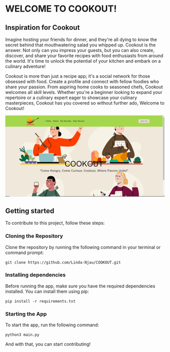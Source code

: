 # WELCOME TO COOKOUT!

## Inspiration for Cookout
Imagine hosting your friends for dinner, and they're all dying to know the secret behind that mouthwatering salad you whipped up.
 Cookout is the answer. Not only can you impress your guests, but you can also create, discover, 
 and share your favorite recipes with food enthusiasts from around the world. It's time to unlock 
 the potential of your kitchen and embark on a culinary adventure!

Cookout is more than just a recipe app; it's a social network for those obsessed with food. Create a profile and
 connect with fellow foodies who share your passion. From aspiring home cooks to seasoned chefs, 
 Cookout welcomes all skill levels. Whether you're a beginner looking to expand your repertoire or
  a culinary expert eager to showcase your culinary masterpieces, Cookout has you covered
so without further ado, Welcome to Cookout!



![Cookout landing page](https://github.com/Linda-Njau/COOKOUT/blob/master/cookout_screenshots/home_page.png)


## Getting started

To contribute to this project, follow these steps:

### Cloning the Repository
 Clone the repository by running the following command in your terminal or command prompt:
   ``` shell
   git clone https://github.com/Linda-Njau/COOKOUT.git
   ```

### Installing dependencies
Before running the app, make sure you have the required dependencies installed. You can install them using pip:
  ```shell
  pip install -r requirements.txt
  ```

### Starting the App
To start the app, run the following command:
  ```shell
  python3 main.py
   ```
  And with that, you can start contributing!
